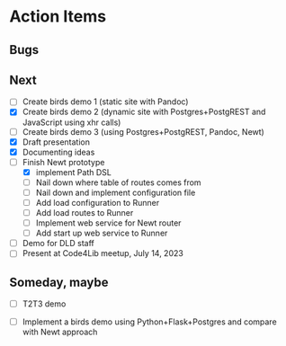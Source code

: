 
# Action Items

## Bugs

## Next

- [ ] Create birds demo 1 (static site with Pandoc)
- [x] Create birds demo 2 (dynamic site with Postgres+PostgREST and JavaScript using xhr calls)
- [ ] Create birds demo 3 (using Postgres+PostgREST, Pandoc, Newt)
- [x] Draft presentation
- [x] Documenting ideas
- [ ] Finish Newt prototype
    - [x] implement Path DSL
    - [ ] Nail down where table of routes comes from
    - [ ] Nail down and implement configuration file
    - [ ] Add load configuration to Runner
    - [ ] Add load routes to Runner
    - [ ] Implement web service for Newt router
    - [ ] Add start up web service to Runner
- [ ] Demo for DLD staff
- [ ] Present at Code4Lib meetup, July 14, 2023

## Someday, maybe

- [ ] T2T3 demo
- [ ] Implement a birds demo using Python+Flask+Postgres and compare with Newt approach

